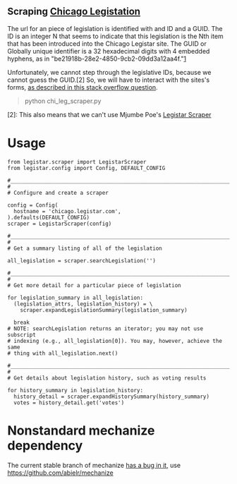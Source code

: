Scraping [Chicago Legistation](http://chicago.legistar.com)
-

The url for an piece of legislation is identified with and ID and a GUID. The ID is an integer N that seems to indicate
that this legislation is the Nth item that has been introduced into the Chicago Legistar site. The GUID or
Globally unique identifier is a 32 hexadecimal digits with 4 embedded hyphens, as in
"be21918b-28e2-4850-9cb2-09dd3a12aa4f."[1]

Unfortunately, we cannot step through the legislative IDs, because we cannot guess the GUID.[2] So, we will have to
interact with the sites's forms, [as described in this stack overflow question](http://stackoverflow.com/questions/1480356/how-to-submit-query-to-aspx-page-in-python).

> python chi_leg_scraper.py

[1]: http://www.granicus.com/Files/API/Granicus-Training-Management-Suite-API-v5.pdf
[2]: This also means that we can't use Mjumbe Poe's [Legistar Scraper](https://scraperwiki.com/scrapers/philadelphia_legislative_files/)

# Usage

    from legistar.scraper import LegistarScraper
    from legistar.config import Config, DEFAULT_CONFIG

    #__________________________________________________________________________
    #
    # Configure and create a scraper

    config = Config(
      hostname = 'chicago.legistar.com',
    ).defaults(DEFAULT_CONFIG)
    scraper = LegistarScraper(config)

    #__________________________________________________________________________
    #
    # Get a summary listing of all of the legislation

    all_legislation = scraper.searchLegislation('')

    #__________________________________________________________________________
    #
    # Get more detail for a particular piece of legislation

    for legislation_summary in all_legislation:
      (legislation_attrs, legislation_history) = \
        scraper.expandLegislationSummary(legislation_summary)

      break
    # NOTE: searchLegislation returns an iterator; you may not use subscript
    # indexing (e.g., all_legislation[0]). You may, however, achieve the same
    # thing with all_legislation.next()

    #__________________________________________________________________________
    #
    # Get details about legislation history, such as voting results

    for history_summary in legislation_history:
      history_detail = scraper.expandHistorySummary(history_summary)
      votes = history_detail.get('votes')


# Nonstandard mechanize dependency
The current stable branch of mechanize [has a bug in it](https://github.com/jjlee/mechanize/pull/58), use https://github.com/abielr/mechanize
